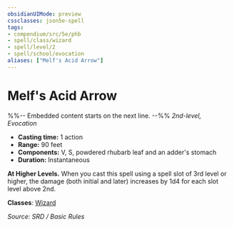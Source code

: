 ```yaml
---
obsidianUIMode: preview
cssclasses: json5e-spell
tags:
- compendium/src/5e/phb
- spell/class/wizard
- spell/level/2
- spell/school/evocation
aliases: ["Melf's Acid Arrow"]
---
```

# Melf's Acid Arrow
%%-- Embedded content starts on the next line. --%%
*2nd-level, Evocation*  

- **Casting time:** 1 action
- **Range:** 90 feet
- **Components:** V, S, powdered rhubarb leaf and an adder's stomach
- **Duration:** Instantaneous

**At Higher Levels.** When you cast this spell using a spell slot of 3rd level or higher, the damage (both initial and later) increases by 1d4 for each slot level above 2nd.

**Classes**: [Wizard](compendium/classes/wizard.md)

*Source: SRD / Basic Rules*